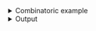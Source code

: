 <details><summary>Combinatoric example</summary>

```no_run
#[derive(Debug, Clone)]
pub struct Options {
    meal: Vec<Meal>,
    premium: bool,
}

#[derive(Debug, Clone)]
struct Meal {
    m: (),
    spicy: Option<usize>,
    drink: bool,
    dish: usize,
}

/// You can mix all sorts of things inside the adjacent group
fn meal() -> impl Parser<Meal> {
    let m = short('o')
        .long("meal")
        .help("A meal [o]rder consists of a main dish with an optional drink")
        .req_flag(());
    let spicy = long("spicy")
        .help("On a scale from 1 to a lot, how spicy do you want your meal?")
        .argument::<usize>("SPICY")
        .optional();
    let drink = long("drink")
        .help("Do you want drink with your meal?")
        .switch();
    let dish = positional::<usize>("DISH").help("Main dish number");
    construct!(Meal {
        m,
        spicy,
        drink,
        dish
    })
    .adjacent()
}

pub fn options() -> OptionParser<Options> {
    let premium = short('p')
        .long("premium")
        .help("Do you want to opt in for premium service?")
        .switch();
    let meal = meal().many();
    construct!(Options { meal, premium }).to_options()
}
```

</details>
<details><summary>Output</summary>


<div class='bpaf-doc'>
$ app --help<br>
<p><b>Usage</b>: <tt><b>app</b></tt> [<tt><b>-o</b></tt> [<tt><b>--spicy</b></tt>=<tt><i>SPICY</i></tt>] [<tt><b>--drink</b></tt>] <tt><i>DISH</i></tt>]... [<tt><b>-p</b></tt>]</p><p><div>
<b>Available options:</b></div><dl><tt><b>-o</b></tt> [<tt><b>--spicy</b></tt>=<tt><i>SPICY</i></tt>] [<tt><b>--drink</b></tt>] <tt><i>DISH</i></tt><dt><tt><b>-o</b></tt>, <tt><b>--meal</b></tt></dt>
<dd>A meal [o]rder consists of a main dish with an optional drink</dd>
<dt><tt><b>    --spicy</b></tt>=<tt><i>SPICY</i></tt></dt>
<dd>On a scale from 1 to a lot, how spicy do you want your meal?</dd>
<dt><tt><b>    --drink</b></tt></dt>
<dd>Do you want drink with your meal?</dd>
<dt><tt><i>DISH</i></tt></dt>
<dd>Main dish number</dd>
<p></p><dt><tt><b>-p</b></tt>, <tt><b>--premium</b></tt></dt>
<dd>Do you want to opt in for premium service?</dd>
<dt><tt><b>-h</b></tt>, <tt><b>--help</b></tt></dt>
<dd>Prints help information</dd>
</dl>
</p>
<style>
div.bpaf-doc {
    padding: 14px;
    background-color:var(--code-block-background-color);
    font-family: "Source Code Pro", monospace;
    margin-bottom: 0.75em;
}
div.bpaf-doc dt { margin-left: 1em; }
div.bpaf-doc dd { margin-left: 3em; }
div.bpaf-doc dl { margin-top: 0; padding-left: 1em; }
div.bpaf-doc  { padding-left: 1em; }
</style>
</div>


Let's start simple - a single flag accepts a bunch of stuff, and eveything is present


<div class='bpaf-doc'>
$ app --meal 330 --spicy 10 --drink<br>
Options { meal: [Meal { m: (), spicy: Some(10), drink: true, dish: 330 }], premium: false }
</div>


You can omit some parts, but also have multiple groups thank to `many`


<div class='bpaf-doc'>
$ app --meal 100 --drink --meal 30 --spicy 10 --meal 50<br>
Options { meal: [Meal { m: (), spicy: None, drink: true, dish: 100 }, Meal { m: (), spicy: Some(10), drink: false, dish: 30 }, Meal { m: (), spicy: None, drink: false, dish: 50 }], premium: false }
</div>


As usual it can be mixed with standalone flags


<div class='bpaf-doc'>
$ app --premium --meal 42<br>
Options { meal: [Meal { m: (), spicy: None, drink: false, dish: 42 }], premium: true }
</div>


Thanks to `many` whole meal part is optional


<div class='bpaf-doc'>
$ app --premium<br>
Options { meal: [], premium: true }
</div>


Error messages should be somewhat descriptive


<div class='bpaf-doc'>
$ app --meal --drink --spicy 500<br>
Expected <tt><i>DISH</i></tt>, pass <tt><b>--help</b></tt> for usage information
<style>
div.bpaf-doc {
    padding: 14px;
    background-color:var(--code-block-background-color);
    font-family: "Source Code Pro", monospace;
    margin-bottom: 0.75em;
}
div.bpaf-doc dt { margin-left: 1em; }
div.bpaf-doc dd { margin-left: 3em; }
div.bpaf-doc dl { margin-top: 0; padding-left: 1em; }
div.bpaf-doc  { padding-left: 1em; }
</style>
</div>

</details>